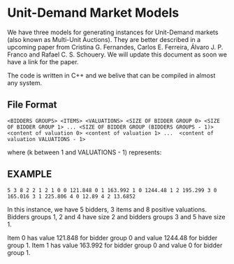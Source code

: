 Unit-Demand Market Models
=========================

We have three models for generating instances for Unit-Demand markets (also known as Multi-Unit Auctions). They are better described in a upcoming paper from Cristina G. Fernandes, Carlos E. Ferreira, Álvaro J. P. Franco and Rafael C. S. Schouery. We will update this document as soon we have a link for the paper.

The code is written in C++ and we belive that can be compiled in almost any system. 

File Format
-----------

`<BIDDERS GROUPS> <ITEMS> <VALUATIONS>
<SIZE OF BIDDER GROUP 0>
<SIZE OF BIDDER GROUP 1>
...
<SIZE OF BIDDER GROUP (BIDDERS GROUPS - 1)>	
<content of valuation 0>
<content of valuation 1>
...	
<content of valuation VALUATIONS - 1>`

where <content of valuation k> (k between 1 and VALUATIONS - 1) represents:
<BIDDER GROUP> <ITEM> <VALUE>

EXAMPLE
-------

`5 3 8
2
2
1
2
1
0 0 121.848
0 1 163.992
1 0 1244.48
1 2 195.299
3 0 165.016
3 1 225.806
4 0 12.89
4 2 13.6852`

In this instance, we have 5 bidders, 3 items and 8 positive valuations. Bidders groups 1, 2 and 4 have size 2 and bidders groups 3 and 5 have size 1.

Item 0 has value 121.848 for bidder group 0 and value 1244.48 for bidder group 1. Item 1 has value 163.992 for bidder group 0 and value 0 for bidder group 1.

